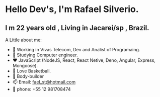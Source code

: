 
# Hello Dev's, I'm Rafael Silverio.
## I m 22 years old , Living in Jacarei/sp , Brazil.

A Little about me:

- 🔭 Working in Vivas Telecom, Dev and Analist of Programaing.
- 📕 Studying Computer engineer.
- ❤ JavaScript (NodeJS, React, React Netive, Deno, Angular, Express, Mongoose).
- 🏀 Love Basketball.
- 💪 Body-builder
- 📫 Email: fael_st@hotmail.com
- 📱  phone: +55 12 981708474
